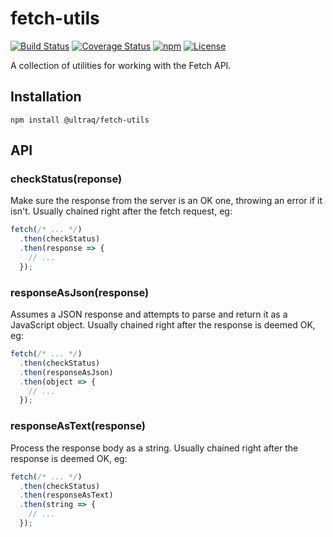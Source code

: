 
fetch-utils
===========

[![Build Status](https://travis-ci.com/ultraq/fetch-utils.svg?branch=master)](https://travis-ci.com/ultraq/fetch-utils)
[![Coverage Status](https://coveralls.io/repos/github/ultraq/fetch-utils/badge.svg?branch=master)](https://coveralls.io/github/ultraq/fetch-utils?branch=master)
[![npm](https://img.shields.io/npm/v/@ultraq/fetch-utils.svg?maxAge=3600)](https://www.npmjs.com/package/@ultraq/fetch-utils)
[![License](https://img.shields.io/github/license/ultraq/fetch-utils.svg?maxAge=2592000)](https://github.com/ultraq/fetch-utils/blob/master/LICENSE.txt)

A collection of utilities for working with the Fetch API.


Installation
------------

```
npm install @ultraq/fetch-utils
```


API
---

### checkStatus(reponse)

Make sure the response from the server is an OK one, throwing an error if it
isn't.  Usually chained right after the fetch request, eg:

```javascript
fetch(/* ... */)
  .then(checkStatus)
  .then(response => {
  	// ...
  });
```

### responseAsJson(response)

Assumes a JSON response and attempts to parse and return it as a JavaScript
object.  Usually chained right after the response is deemed OK, eg:

```javascript
fetch(/* ... */)
  .then(checkStatus)
  .then(responseAsJson)
  .then(object => {
  	// ...
  });
```

### responseAsText(response)

Process the response body as a string.  Usually chained right after the response
is deemed OK, eg:

```javascript
fetch(/* ... */)
  .then(checkStatus)
  .then(responseAsText)
  .then(string => {
  	// ...
  });
```
